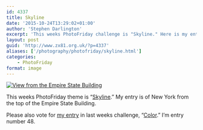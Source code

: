```yaml
---
id: 4337
title: Skyline
date: '2015-10-24T13:29:02+01:00'
author: 'Stephen Darlington'
excerpt: 'This weeks PhotoFriday challenge is "Skyline." Here is my entry.'
layout: post
guid: 'http://www.zx81.org.uk/?p=4337'
aliases: ['/photography/photofriday/skyline.html']
categories:
    - PhotoFriday
format: image
---
```


[![View from the Empire State Building](https://i0.wp.com/farm1.staticflickr.com/596/22420596162_0e6e019d7f.jpg?resize=500%2C333&ssl=1)](https://www.flickr.com/photos/stephendarlington/22420596162/ "View from the Empire State Building")<script async="" charset="utf-8" src="//embedr.flickr.com/assets/client-code.js"></script>

This weeks PhotoFriday theme is “[Skyline](http://www.photofriday.com/challenge.php?id=1549).” My entry is of New York from the top of the Empire State Building.

Please also vote for [my entry](http://www.zx81.org.uk/photography/photofriday/color.html) in last weeks challenge, “[Color](http://www.photofriday.com/linkviewer.php?id=1547).” I’m entry number 48.